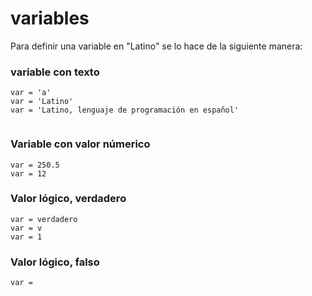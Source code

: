 # variables

Para definir una variable en "Latino" se lo hace de la siguiente manera:


### variable con texto

```
var = 'a'
var = 'Latino'
var = 'Latino, lenguaje de programación en español'


```

### Variable con valor númerico
```
var = 250.5
var = 12
```

### Valor lógico, verdadero
```
var = verdadero
var = v
var = 1
```

### Valor lógico, falso
```
var = 
```






